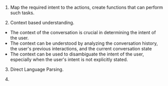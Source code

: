 1. Map the required intent to the actions, create functions that can perform such tasks.

2. Context based understanding.

- The context of the conversation is crucial in determining the intent of the user.
- The context can be understood by analyzing the conversation history, the user's previous interactions, and the
current conversation state
- The context can be used to disambiguate the intent of the user, especially when the
user's intent is not explicitly stated.

3. Direct Language Parsing.

4. 